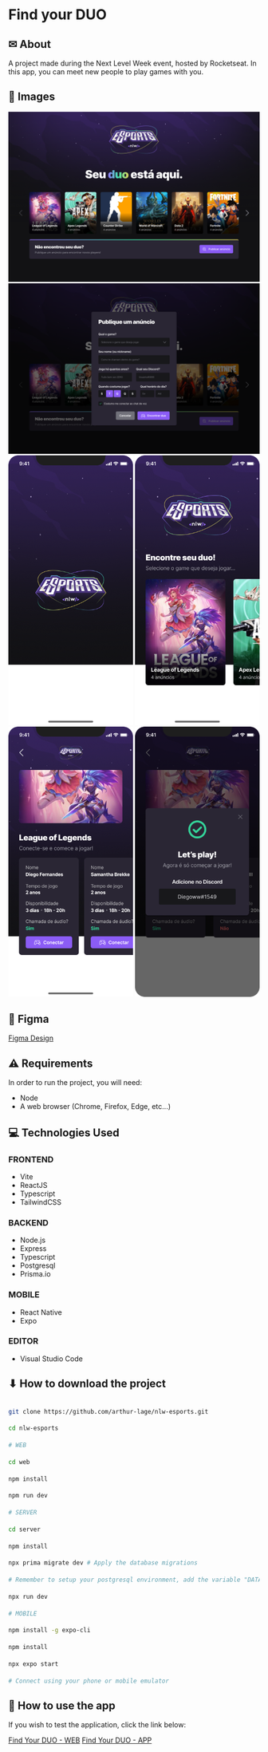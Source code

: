 # Find your DUO

## ✉ About

A project made during the Next Level Week event, hosted by Rocketseat.
In this app, you can meet new people to play games with you.

## 🌆 Images

<img src="./assets/desktop-0.png" >
<img src="./assets/desktop-1.png" >

<div>
  <img width="250" src="./assets/mobile-0.png" >
  <img width="250" src="./assets/mobile-1.png" >
  <img width="250" src="./assets/mobile-2.png" >
  <img width="250" src="./assets/mobile-3.png" >
</div>

## 🎨 Figma

[Figma Design](https://www.figma.com/file/qcClcou5sV9RCydl3Nlfa8/NLW-eSports-(Community))

## ⚠ Requirements

In order to run the project, you will need:

- Node
- A web browser (Chrome, Firefox, Edge, etc...)

## 💻 Technologies Used

### FRONTEND

- Vite
- ReactJS
- Typescript
- TailwindCSS

### BACKEND

- Node.js
- Express
- Typescript
- Postgresql
- Prisma.io

### MOBILE

- React Native
- Expo

### EDITOR

- Visual Studio Code

## ⬇ How to download the project

```bash

git clone https://github.com/arthur-lage/nlw-esports.git

cd nlw-esports

# WEB

cd web 

npm install

npm run dev

# SERVER

cd server

npm install

npx prima migrate dev # Apply the database migrations

# Remember to setup your postgresql environment, add the variable "DATABASE_URL" to a .env file in the server folder with database name, username, password, etc.

npx run dev

# MOBILE 

npm install -g expo-cli

npm install

npx expo start

# Connect using your phone or mobile emulator

```

## 🔗 How to use the app

If you wish to test the application, click the link below:

[Find Your DUO - WEB](https://find-your-duo-al.vercel.com)
[Find Your DUO - APP](https://github.com/arthur-lage/nlw-esports)